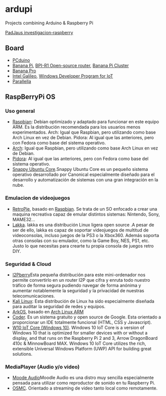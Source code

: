 ardupi
======

Projects combining Arduino & Raspberry Pi

[PadJaus investigacion-raspberry](http://pad.freejaus.com/p/investigacion-raspberry)

## Board

* [PCduino](http://www.pcduino.com/pcduino-family)
* [Banana Pi](http://www.bananapi.org/p/product.html), [BPI-R1 Open-source router](http://www.sinovoip.com.cn/ecp_view.asp?id=554), [Banana Pi Cluster](http://banoffeepiserver.com/banana-pi-server-cluster/)
* [Banana Pro](http://www.lemaker.org/)
* [Intel Galileo](http://www.intel.es/content/www/es/es/do-it-yourself/galileo-maker-quark-board.html), [Windows Developer Program for IoT](https://ms-iot.github.io/content/SampleApps.htm)
* [Parallella](http://www.parallella.org/board/)

## RaspBerryPi OS

### Uso general
* [Raspbian](https://www.raspbian.org/): Debian optimizado y adaptado para funcionar en este equipo ARM. Es la distribución recomendada para los usuarios menos experimentados. Arch: Igual que Raspbian, pero utilizando como base Arch Linux en vez de Debian. Pidora: Al igual que las anteriores, pero con Fedora como base del sistema operativo.
* [Arch](https://archlinuxarm.org): Igual que Raspbian, pero utilizando como base Arch Linux en vez de Debian.
* [Pidora](http://pidora.ca/): Al igual que las anteriores, pero con Fedora como base del sistema operativo. 
* [Snappy Ubuntu Core](http://www.ubuntu.com/cloud/snappy).Snappy Ubuntu Core es un pequeño sistema operativo desarrollado por Canonical especialmente diseñado para el desarrollo y automatización de sistemas con una gran integración en la nube.

### Emulacion de videojuegos
* [RetroPie](https://github.com/RetroPie), basado en [Raspbian](https://www.raspbian.org/). Se trata de un SO enfocado a crear una maquina recreativa capaz de emular distintos sistemas: Nintendo, Sony, MAME32...
* [Lakka](http://www.lakka.tv/). lakka es una distribución Linux ligera open source .A pesar de ser de ello, lakka es capaz de soportar videojuegos de multitud de videoconsolas, incluso juegos de la PS3 o la Xbox360. Además soporta otras consolas con su emulador, como la Game Boy, NES, PS1, etc. Justo lo que necesitas para crearte tu propia consola de juegos retro DIY.

### Seguridad & Cloud
* [I2Pberry](https://github.com/m6urns/i2pberry)Esta pequeña distribución para este mini-ordenador nos permite convertirlo en un router I2P que cifra y enruta todo nuestro tráfico de forma segura pudiendo navegar de forma anónima y aumentar notablemente la seguridad y la privacidad de nuestras telecomunicaciones.
* [Kali Linux](http://docs.kali.org/armel-armhf/install-kali-linux-arm-raspberry-pi): Esta distribución de Linux ha sido especialmente diseñada para auditar la seguridad de redes y equipos.
* [ArkOS](https://arkos.io/what-is-arkos/), basado en [Arch Linux ARM](http://archlinuxarm.org/)
* [Coder](http://googlecreativelab.github.io/coder/). Es un sistema gratuito y open source de Google. Esta orientado a proporcionar un IDE totalmente funcional (HTML, CSS y Javascript).
* [W10 IoT Core (Windows 10)](https://developer.microsoft.com/es-es/windows/iot). Windows 10 IoT Core is a version of Windows 10 that is optimized for smaller devices with or without a display, and that runs on the Raspberry Pi 2 and 3, Arrow DragonBoard 410c & MinnowBoard MAX. Windows 10 IoT Core utilizes the rich, extensible Universal Windows Platform (UWP) API for building great solutions.  

### MediaPlayer (Audio y/o video)
* [Moode Audio](http://moodeaudio.org/)Moodle Audio es una distro muy sencilla especialmente pensada para utilizar como reproductor de sonido en tu Raspberry Pi.
* [OSMC](https://osmc.tv/). Orientado a streaming de video tanto local como remotamente.
